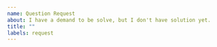 ```yaml
---
name: Question Request
about: I have a demand to be solve, but I don't have solution yet.
title: ""
labels: request
---
```

